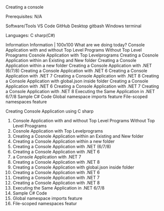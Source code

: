 Creating a console 


Prerequisites:
N/A

Software/Tools
VS Code
GitHub Desktop
gitbash
Windows terminal 

Languages:
C sharp(C#)

Information
Information | 100x100
What are we doing today?
Console Application with and without Top Level Programs
Without Top Level Proagrams
Cosnole Application with Top Levelprograms
Creating a Cosnole Application within an Existing and New folder
Creating a Console Application within a new folder
Creating a Console Application with .NET (6/7/8)
Creating a Console Application with .NET 6
Creating a Console Application with .NET 7
Creating a Console Application with .NET 8
Creating a Console Application with global.json inside folder
Creating a Console Application with .NET 6
Creating a Console Application with .NET 7
Creating a Console Application with .NET 8
Executing the Same Application in .NET 6/7/8
Sample C# Code
Global namespace imports feature
File-scoped namespaces feature

Creating Console Application using C sharp 

1. Console Application with and without Top Level Programs
Without Top Level Proagrams
2. Cosnole Application with Top Levelprograms
3. Creating a Cosnole Application within an Existing and New folder
4. Creating a Console Application within a new folder
5. Creating a Console Application with .NET (6/7/8)
6. Creating a Console Application with .NET 6
7.  a Console Application with .NET 7
8. Creating a Console Application with .NET 8
10. Creating a Console Application with global.json inside folder
11. Creating a Console Application with .NET 6
12. Creating a Console Application with .NET 7
13. Creating a Console Application with .NET 8
14. Executing the Same Application in .NET 6/7/8
15. Sample C# Code
16. Global namespace imports feature
17. File-scoped namespaces featur
